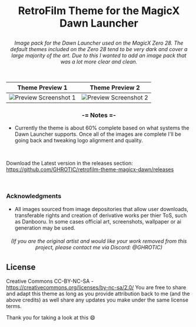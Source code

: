 # **<p align=center>RetroFilm Theme for the MagicX Dawn Launcher</p>**

*<p align=center> Image pack for the Dawn Launcher used on the MagicX Zero 28. The default themes included on the Zero 28 tend to be very dark and cover a large majority of the art. Due to this I wanted to add an image pack that was a lot more clear and clean.</p>*

<br>

| Theme Preview 1 | Theme Preview 2 |
| -- | -- |
| ![Preview Screenshot 1](https://github.com/GHROTIC/retrofilm-theme-magicx-dawn/blob/main/assets/preview/preview_ss3.jpg) | ![Preview Screenshot 2](https://github.com/GHROTIC/retrofilm-theme-magicx-dawn/blob/main/assets/preview/preview_ss4.jpg) |


### **<p align=center>-= Notes =-</p>**

* Currently the theme is about 60% complete based on what systems the Dawn Launcher supports. Once all of the images are complete I'll be going back and tweaking logo alignment and quality.

<br>

Download the Latest version in the releases section: https://github.com/GHROTIC/retrofilm-theme-magicx-dawn/releases

<br>


### **Acknowledgments**
* All images sourced from image depositories that allow user downloads, transferable rights and creation of derivative works per thier ToS, such as Danbooru. In some cases official art, screenshots, wallpaper or ai generation may be used.
###### *<p align=center>(If you are the original artist and would like your work removed from this project, please contact me via Discord: @GHROTIC)</p>*

## **License**
Creative Commons CC-BY-NC-SA - https://creativecommons.org/licenses/by-nc-sa/2.0/
You are free to share and adapt this theme as long as you provide attribution back to me (and the above credits) as well share any updates you make under the same license terms.

Thank you for taking a look at this 😄

